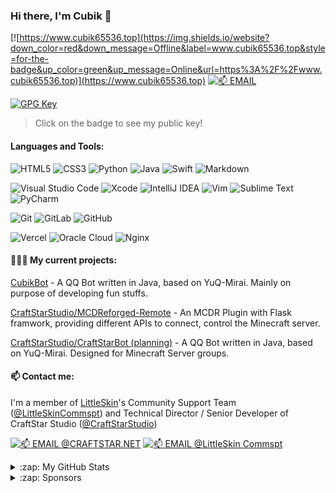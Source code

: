 ### Hi there, I'm Cubik 👋

[![https://www.cubik65536.top](https://img.shields.io/website?down_color=red&down_message=Offline&label=www.cubik65536.top&style=for-the-badge&up_color=green&up_message=Online&url=https%3A%2F%2Fwww.cubik65536.top)](https://www.cubik65536.top)
[![📫 EMAIL](https://img.shields.io/badge/📫%20EMAIL-cubik65536%40cubik65356.top-informational?style=for-the-badge)](mailto:cubik65536@cubik65356.top)

[![GPG Key](https://img.shields.io/badge/My%20GPG%20Fingerprint-7C58%20C98C%203AB8%20004E%20046C%2016FA%204462%209FF0%20C890%20D359-%23FA7343?style=for-the-badge)](./gpg-public-key.txt)
> Click on the badge to see my public key!

#### Languages and Tools:

<img alt="HTML5" src="https://img.shields.io/badge/html5-%23E34F26.svg?style=for-the-badge&logo=html5&logoColor=white"/> <img alt="CSS3" src="https://img.shields.io/badge/css3-%231572B6.svg?style=for-the-badge&logo=css3&logoColor=white"/> <img alt="Python" src="https://img.shields.io/badge/python-%2314354C.svg?style=for-the-badge&logo=python&logoColor=white"/> <img alt="Java" src="https://img.shields.io/badge/java-%23ED8B00.svg?style=for-the-badge&logo=java&logoColor=white"/> <img alt="Swift" src="https://img.shields.io/badge/swift-%23FA7343.svg?style=for-the-badge&logo=swift&logoColor=white"/> <img alt="Markdown" src="https://img.shields.io/badge/markdown-%23000000.svg?style=for-the-badge&logo=markdown&logoColor=white"/>

<img alt="Visual Studio Code" src="https://img.shields.io/badge/VisualStudioCode-0078d7.svg?style=for-the-badge&logo=visual-studio-code&logoColor=white"/> <img alt="Xcode" src="https://img.shields.io/badge/Xcode-007ACC?style=for-the-badge&logo=Xcode&logoColor=white"/> <img alt="IntelliJ IDEA" src="https://img.shields.io/badge/IntelliJIDEA-000000.svg?style=for-the-badge&logo=intellij-idea&logoColor=white"/> <img alt="Vim" src="https://img.shields.io/badge/VIM-%2311AB00.svg?style=for-the-badge&logo=vim&logoColor=white"/> <img alt="Sublime Text" src="https://img.shields.io/badge/sublime_text-%23575757.svg?style=for-the-badge&logo=sublime-text&logoColor=important"/> <img alt="PyCharm" src="https://img.shields.io/badge/pycharm-143?style=for-the-badge&logo=pycharm&logoColor=black&color=black&labelColor=green"/>

<img alt="Git" src="https://img.shields.io/badge/git-%23F05033.svg?style=for-the-badge&logo=git&logoColor=white"/> <img alt="GitLab" src="https://img.shields.io/badge/gitlab-%23181717.svg?style=for-the-badge&logo=gitlab&logoColor=white"/> <img alt="GitHub" src="https://img.shields.io/badge/github-%23121011.svg?style=for-the-badge&logo=github&logoColor=white"/>

<img alt="Vercel" src="https://img.shields.io/badge/vercel-%23000000.svg?style=for-the-badge&logo=vercel&logoColor=white"/> <img alt="Oracle Cloud" src ="https://img.shields.io/badge/oracle-%23F00000.svg?style=for-the-badge&logo=oracle&logoColor=white" /> <img alt="Nginx" src="https://img.shields.io/badge/nginx-%23009639.svg?style=for-the-badge&logo=nginx&logoColor=white"/>

#### 🧑🏻‍💻 My current projects:

[CubikBot](https://github.com/Cubik65536/CubikBot) - A QQ Bot written in Java, based on YuQ-Mirai. Mainly on purpose of developing fun stuffs.

[CraftStarStudio/MCDReforged-Remote](https://github.com/CraftStarStudio/MCDReforged-Remote) - An MCDR Plugin with Flask framwork, providing different APIs to connect, control the Minecraft server.

[CraftStarStudio/CraftStarBot (planning)](#) - A QQ Bot written in Java, based on YuQ-Mirai. Designed for Minecraft Server groups.

#### 📫 Contact me:

I'm a member of [LittleSkin](https://littlesk.in)'s Community Support Team ([@LittleSkinCommspt](https://github.com/LittleSkinCommspt)) and Technical Director / Senior Developer of CraftStar Studio ([@CraftStarStudio](https://github.com/CraftStarStudio))

[![📫 EMAIL @CRAFTSTAR.NET](https://img.shields.io/badge/📫%20EMAIL%40CRAFTSTAR.NET-cubik65536%40craftstar.net-informational?style=for-the-badge)](mailto:cubik65536@craftstar.net)
[![📫 EMAIL @LittleSkin Commspt](https://img.shields.io/badge/📫%20EMAIL%40LittleSkin%20Commspt-cubik65536%40commspt.littlesk.in-informational?style=for-the-badge)](mailto:cubik65536@commspt.littlesk.in)

<details>
  <summary>:zap: My GitHub Stats</summary>

  <img align="left" alt="Cubik65536's GitHub Stats" src="https://github-readme-stats.cubik65536.top/api?username=Cubik65536&count_private=true&theme=blue-green&show_icons=true" />
  
  <img align="left" alt="Cubik65536's Top Langs" src="https://github-readme-stats.cubik65536.top/api/top-langs/?username=Cubik65536&layout=compact&count_private=true&theme=blue-green" />

</details>

<details>
  <summary>:zap: Sponsors </summary>
  
  <br/>
  <b>Thanks to <a href="https://www.realmidc.net/">RealmIDC</a> for providing me network and computing resources</b>
  <br/><br/>
  <a href="https://www.realmidc.net/"><img src="https://img.cubik65536.top/RealmidcLogo.png" width="320"/></a>
  <br/>
  
  ---

  <b>Support me on <a href="https://www.afdian.net/@cubik65536?tab=home">afdian.net</a>!</b>
  
  <h3>By me a coffee: </h3>

  * [@Cursor-S](https://github.com/Cursor-S)

  <h3>Sponsors from May 2021: </h3>

  * WUTONG

  Thanks for your supports!
  
</details>
